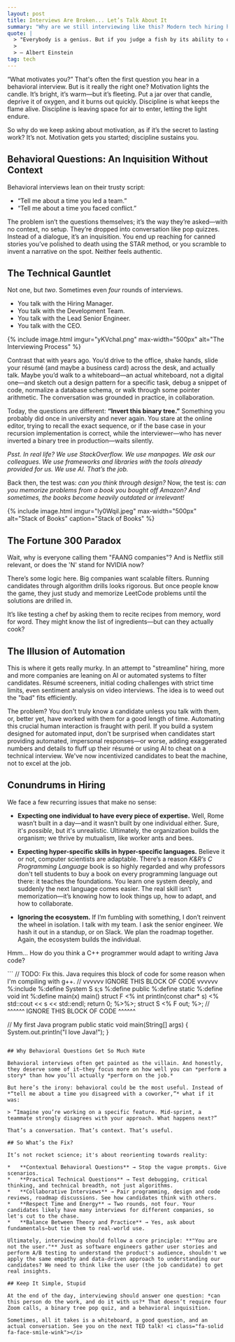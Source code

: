 ```yaml
---
layout: post
title: Interviews Are Broken... Let’s Talk About It
summary: "Why are we still interviewing like this? Modern tech hiring has become a baffling exercise in trivia and acting, completely overlooking the actual skills and collaborative spirit that define effective work."
quote: |
  > "Everybody is a genius. But if you judge a fish by its ability to climb a tree, it will live its whole life believing that it is stupid."
  >
  > — Albert Einstein
tag: tech
---
```


“What motivates you?” That's often the first question you hear in a behavioral interview. But is it really the right one? Motivation lights the candle. It’s bright, it’s warm—but it’s fleeting. Put a jar over that candle, deprive it of oxygen, and it burns out quickly. Discipline is what keeps the flame alive. Discipline is leaving space for air to enter, letting the light endure.

So why do we keep asking about motivation, as if it’s the secret to lasting work? It’s not. Motivation gets you started; discipline sustains you.

## Behavioral Questions: An Inquisition Without Context

Behavioral interviews lean on their trusty script:

*   “Tell me about a time you led a team.”
*   “Tell me about a time you faced conflict.”

The problem isn’t the questions themselves; it’s the way they’re asked—with no context, no setup. They’re dropped into conversation like pop quizzes. Instead of a dialogue, it’s an inquisition. You end up reaching for canned stories you’ve polished to death using the STAR method, or you scramble to invent a narrative on the spot. Neither feels authentic.

## The Technical Gauntlet

Not one, but *two*. Sometimes even *four* rounds of interviews.

*   You talk with the Hiring Manager.
*   You talk with the Development Team.
*   You talk with the Lead Senior Engineer.
*   You talk with the CEO.

{% include image.html 
    imgur="yKVchaI.png" 
    max-width="500px"
    alt="The Interviewing Process" 
 %}

Contrast that with years ago. You’d drive to the office, shake hands, slide your résumé (and maybe a business card) across the desk, and actually talk. Maybe you’d walk to a whiteboard—an actual whiteboard, not a digital one—and sketch out a design pattern for a specific task, debug a snippet of code, normalize a database schema, or walk through some pointer arithmetic. The conversation was grounded in practice, in collaboration.

Today, the questions are different: **“Invert this binary tree.”** Something you probably did once in university and never again. You stare at the online editor, trying to recall the exact sequence, or if the base case in your recursion implementation is correct, while the interviewer—who has never inverted a binary tree in production—waits silently.

*Psst. In real life? We use StackOverflow. We use manpages. We ask our colleagues. We use frameworks and libraries with the tools already provided for us. We use AI. That’s the job.*

Back then, the test was: *can you think through design?* Now, the test is: *can you memorize problems from a book you bought off Amazon? And sometimes, the books become heavily outdated or irrelevant!*

{% include image.html 
    imgur="Iy0Wqil.jpeg" 
    max-width="500px"
    alt="Stack of Books"
    caption="Stack of Books" 
 %}

## The Fortune 300 Paradox

Wait, why is everyone calling them "FAANG companies"? And is Netflix still relevant, or does the 'N' stand for NVIDIA now?

There’s some logic here. Big companies want scalable filters. Running candidates through algorithm drills looks rigorous. But once people know the game, they just study and memorize LeetCode problems until the solutions are drilled in.

It’s like testing a chef by asking them to recite recipes from memory, word for word. They might know the list of ingredients—but can they actually cook?

## The Illusion of Automation

This is where it gets really murky. In an attempt to "streamline" hiring, more and more companies are leaning on AI or automated systems to filter candidates. Résumé screeners, initial coding challenges with strict time limits, even sentiment analysis on video interviews. The idea is to weed out the "bad" fits efficiently.

The problem? You don't truly know a candidate unless you talk with them, or, better yet, have worked with them for a good length of time. Automating this crucial human interaction is fraught with peril. If you build a system designed for automated input, don't be surprised when candidates start providing automated, impersonal responses—or worse, adding exaggerated numbers and details to fluff up their résumé or using AI to cheat on a technical interview. We've now incentivized candidates to beat the machine, not to excel at the job.

## Conundrums in Hiring

We face a few recurring issues that make no sense:

*   **Expecting one individual to have every piece of expertise.** Well, Rome wasn’t built in a day—and it wasn’t built by one individual either. Sure, it's *possible*, but it's unrealistic. Ultimately, the organization builds the organism; we thrive by mutualism, like worker ants and bees.

*   **Expecting hyper-specific skills in hyper-specific languages.** Believe it or not, computer scientists are adaptable. There’s a reason *K&R’s C Programming Language* book is so highly regarded and why professors don't tell students to buy a book on every programming language out there: it teaches the foundations. You learn one system deeply, and suddenly the next language comes easier. The real skill isn’t memorization—it’s knowing how to look things up, how to adapt, and how to collaborate.

*   **Ignoring the ecosystem.** If I’m fumbling with something, I don’t reinvent the wheel in isolation. I talk with my team. I ask the senior engineer. We hash it out in a standup, or on Slack. We plan the roadmap together. Again, the ecosystem builds the individual.

<p>Hmm... How do you think a C++ programmer would adapt to writing Java code?</p>
```
// TODO: Fix this. Java requires this block of code for some reason when I'm compiling with g++.
// vvvvvv IGNORE THIS BLOCK OF CODE vvvvvv
        %:include <iostream>
        %:define System S s;s
        %:define public
        %:define static
        %:define void int
        %:define main(x) main()
        struct F <% int println(const char* s) <% std::cout << s << std::endl; return 0; %>%>;
        struct S <% F out; %>;
// ^^^^^^ IGNORE THIS BLOCK OF CODE ^^^^^^

// My first Java program
public static void main(String[] args) {
  System.out.println("I love Java!");
}
```

## Why Behavioral Questions Get So Much Hate

Behavioral interviews often get painted as the villain. And honestly, they deserve some of it—they focus more on how well you can *perform a story* than how you’ll actually *perform on the job.*

But here’s the irony: behavioral could be the most useful. Instead of *“tell me about a time you disagreed with a coworker,”* what if it was:

> “Imagine you’re working on a specific feature. Mid-sprint, a teammate strongly disagrees with your approach. What happens next?”

That’s a conversation. That’s context. That’s useful.

## So What’s the Fix?

It’s not rocket science; it's about reorienting towards reality:

*   **Contextual Behavioral Questions** → Stop the vague prompts. Give scenarios.
*   **Practical Technical Questions** → Test debugging, critical thinking, and technical breadth, not just algorithms.
*   **Collaborative Interviews** → Pair programming, design and code reviews, roadmap discussions. See how candidates think with others.
*   **Respect Time and Energy** → Two rounds, not four. Your candidates likely have many interviews for different companies, so let's cut to the chase.
*   **Balance Between Theory and Practice** → Yes, ask about fundamentals—but tie them to real-world use.

Ultimately, interviewing should follow a core principle: **"You are not the user."** Just as software engineers gather user stories and perform A/B testing to understand the product's audience, shouldn't we apply the same empathy and data-driven approach to understanding our candidates? We need to think like the user (the job candidate) to get real insights.

## Keep It Simple, Stupid

At the end of the day, interviewing should answer one question: *can this person do the work, and do it with us?* That doesn’t require four Zoom calls, a binary tree pop quiz, and a behavioral inquisition.

Sometimes, all it takes is a whiteboard, a good question, and an actual conversation. See you on the next TED talk! <i class="fa-solid fa-face-smile-wink"></i>
